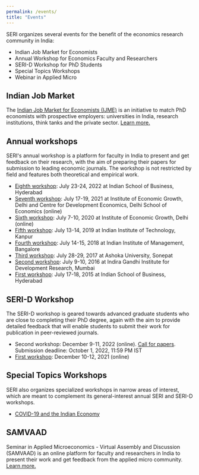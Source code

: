 ```yaml
---
permalink: /events/
title: "Events"
---
```


<!-- SERI organized a job market for PhD economists and several workshops (both general-interest workshops and those focusing on special topics) for the benefit of the economics research community in India.--> 

SERI organizes several events for the benefit of the economics research community in India:
* Indian Job Market for Economists
* Annual Workshop for Economics Faculty and Researchers
* SERI-D Workshop for PhD Students
* Special Topics Workshops
* Webinar in Applied Micro

## Indian Job Market 

The [Indian Job Market for Economists (IJME)](/ijme) is an initiative to match PhD economists with prospective employers: universities in India, research institutions, think tanks and the private sector. [Learn more.](/ijme)

## Annual workshops

SERI's annual workshop is a platform for faculty in India to present and get feedback on their research, with the aim of preparing their papers for submission to leading economic journals. The workshop is not restricted by field and features both theoretical and empirical work. 

* [Eighth workshop](/conferences/workshop-2022.pdf): July 23-24, 2022 at Indian School of Business, Hyderabad  
* [Seventh workshop](/conferences/workshop-2021.pdf): July 17-19, 2021 at Institute of Economic Growth, Delhi and Centre for Development Economics, Delhi School of Economics (online)  
* [Sixth workshop](/conferences/workshop-2020.pdf): July 7-10, 2020 at Institute of Economic Growth, Delhi (online)  
* [Fifth workshop](/conferences/workshop-2019.pdf): July 13-14, 2019 at Indian Institute of Technology, Kanpur  
* [Fourth workshop](/conferences/workshop-2018.pdf): July 14-15, 2018 at Indian Institute of Management, Bangalore  
* [Third workshop](/conferences/workshop-2017.pdf): July 28-29, 2017 at Ashoka University, Sonepat  
* [Second workshop](/conferences/workshop-2016.pdf): July 9-10, 2016 at Indira Gandhi Institute for Development Research, Mumbai  
* [First workshop](/conferences/workshop-2015.pdf): July 17-18, 2015 at Indian School of Business, Hyderabad  

## SERI-D Workshop

The SERI-D workshop is geared towards advanced graduate students who are close to completing their PhD degree, again with the aim to provide detailed feedback that will enable students to submit their work for publication in peer-reviewed journals.  

* Second workshop: December 9-11, 2022 (online). [Call for papers](/conferences/seri-d-2022-call-for-papers.pdf). Submission deadline: October 1, 2022, 11:59 PM IST
* [First workshop](/conferences/seri-d-2021.pdf): December 10-12, 2021 (online)

## Special Topics Workshops

SERI also organizes specialized workshops in narrow areas of interest, which are meant to complement its general-interest annual SERI and SERI-D workshops.   

* [COVID-19 and the Indian Economy](/conferences/covid-2020.pdf)  

## SAMVAAD 

Seminar in Applied Microeconomics - Virtual Assembly and Discussion (SAMVAAD) is an online platform for faculty and researchers in India to present their work and get feedback from the applied micro community. [Learn more.](http://samvaad.info/)  